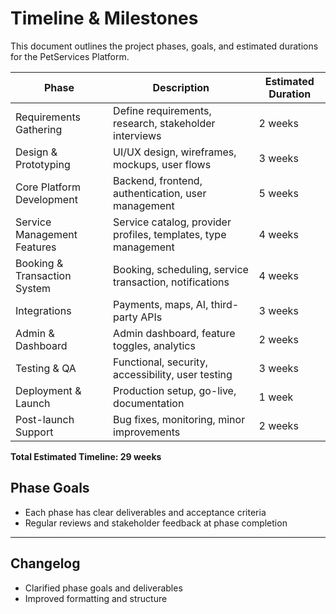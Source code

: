 
# Timeline & Milestones

This document outlines the project phases, goals, and estimated durations for the PetServices Platform.

| Phase                        | Description                                                      | Estimated Duration |
|------------------------------|------------------------------------------------------------------|--------------------|
| Requirements Gathering       | Define requirements, research, stakeholder interviews            | 2 weeks           |
| Design & Prototyping         | UI/UX design, wireframes, mockups, user flows                    | 3 weeks           |
| Core Platform Development    | Backend, frontend, authentication, user management               | 5 weeks           |
| Service Management Features  | Service catalog, provider profiles, templates, type management   | 4 weeks           |
| Booking & Transaction System | Booking, scheduling, service transaction, notifications          | 4 weeks           |
| Integrations                 | Payments, maps, AI, third-party APIs                             | 3 weeks           |
| Admin & Dashboard            | Admin dashboard, feature toggles, analytics                      | 2 weeks           |
| Testing & QA                 | Functional, security, accessibility, user testing                | 3 weeks           |
| Deployment & Launch          | Production setup, go-live, documentation                         | 1 week            |
| Post-launch Support          | Bug fixes, monitoring, minor improvements                        | 2 weeks           |

**Total Estimated Timeline: 29 weeks**

## Phase Goals
- Each phase has clear deliverables and acceptance criteria
- Regular reviews and stakeholder feedback at phase completion

---

## Changelog
- Clarified phase goals and deliverables
- Improved formatting and structure
